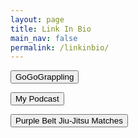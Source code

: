 ```yaml
---
layout: page
title: Link In Bio
main_nav: false
permalink: /linkinbio/
---
```


<button type="button" name="button" class="btn" onclick="location.href='https://www.gogograppling.com'">GoGoGrappling</button>

<button type="button" name="button" class="btn" onclick="location.href='/podcast'">My Podcast</button>

<button type="button" name="button" class="btn" onclick="location.href='https://www.youtube.com/playlist?list=PLxO_HUtxzxx2wy81oBXEOGqsbuFxLJ35v'">Purple Belt Jiu-Jitsu Matches</button>